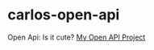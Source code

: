 # carlos-open-api
Open Api: Is it cute?
[My Open API Project](https://github.com/Carlivats/carlos-open-api)